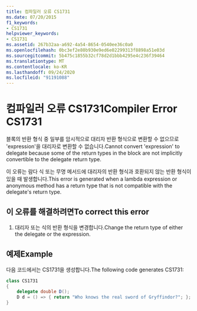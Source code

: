 ```yaml
---
title: 컴파일러 오류 CS1731
ms.date: 07/20/2015
f1_keywords:
- CS1731
helpviewer_keywords:
- CS1731
ms.assetid: 267b32aa-a692-4a54-8654-0540ee36c0a0
ms.openlocfilehash: 0bc3ef2e80b930e9ed6e02299313f8898a51e03d
ms.sourcegitcommit: 5b475c1855b32cf78d2d1bbb4295e4c236f39464
ms.translationtype: MT
ms.contentlocale: ko-KR
ms.lasthandoff: 09/24/2020
ms.locfileid: "91191088"
---
```

# <a name="compiler-error-cs1731"></a><span data-ttu-id="35fa6-102">컴파일러 오류 CS1731</span><span class="sxs-lookup"><span data-stu-id="35fa6-102">Compiler Error CS1731</span></span>

<span data-ttu-id="35fa6-103">블록의 반환 형식 중 일부를 암시적으로 대리자 반환 형식으로 변환할 수 없으므로 'expression'을 대리자로 변환할 수 없습니다.</span><span class="sxs-lookup"><span data-stu-id="35fa6-103">Cannot convert 'expression' to delegate because some of the return types in the block are not implicitly convertible to the delegate return type.</span></span>  
  
 <span data-ttu-id="35fa6-104">이 오류는 람다 식 또는 무명 메서드에 대리자의 반환 형식과 호환되지 않는 반환 형식이 있을 때 발생합니다.</span><span class="sxs-lookup"><span data-stu-id="35fa6-104">This error is generated when a lambda expression or anonymous method has a return type that is not compatible with the delegate's return type.</span></span>  
  
## <a name="to-correct-this-error"></a><span data-ttu-id="35fa6-105">이 오류를 해결하려면</span><span class="sxs-lookup"><span data-stu-id="35fa6-105">To correct this error</span></span>  
  
1. <span data-ttu-id="35fa6-106">대리자 또는 식의 반환 형식을 변경합니다.</span><span class="sxs-lookup"><span data-stu-id="35fa6-106">Change the return type of either the delegate or the expression.</span></span>  
  
## <a name="example"></a><span data-ttu-id="35fa6-107">예제</span><span class="sxs-lookup"><span data-stu-id="35fa6-107">Example</span></span>  

 <span data-ttu-id="35fa6-108">다음 코드에서는 CS1731을 생성합니다.</span><span class="sxs-lookup"><span data-stu-id="35fa6-108">The following code generates CS1731:</span></span>  
  
```csharp  
class CS1731  
{  
    delegate double D();  
    D d = () => { return "Who knows the real sword of Gryffindor?"; };  
}  
```
